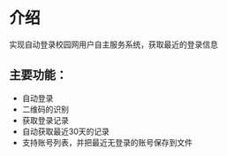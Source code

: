 # 介绍
实现自动登录校园网用户自主服务系统，获取最近的登录信息
## 主要功能： 
* 自动登录
* 二维码的识别
* 获取登录记录
* 自动获取最近30天的记录
* 支持账号列表，并把最近无登录的账号保存到文件
